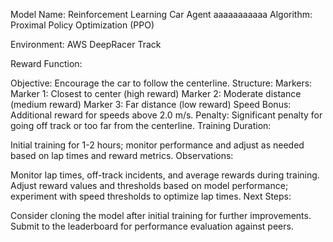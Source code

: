 Model Name: Reinforcement Learning Car Agent
aaaaaaaaaaa
Algorithm: Proximal Policy Optimization (PPO)

Environment: AWS DeepRacer Track

Reward Function:

Objective: Encourage the car to follow the centerline.
Structure:
Markers:
Marker 1: Closest to center (high reward)
Marker 2: Moderate distance (medium reward)
Marker 3: Far distance (low reward)
Speed Bonus: Additional reward for speeds above 2.0 m/s.
Penalty: Significant penalty for going off track or too far from the centerline.
Training Duration:

Initial training for 1-2 hours; monitor performance and adjust as needed based on lap times and reward metrics.
Observations:

Monitor lap times, off-track incidents, and average rewards during training.
Adjust reward values and thresholds based on model performance; experiment with speed thresholds to optimize lap times.
Next Steps:

Consider cloning the model after initial training for further improvements.
Submit to the leaderboard for performance evaluation against peers.
